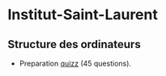 # Institut-Saint-Laurent

## Structure des ordinateurs

- Preparation [quizz](https://amauryh24.github.io/Institut-Saint-Laurent/Structure%20des%20ordinateurs/Quizz/) (45 questions).
